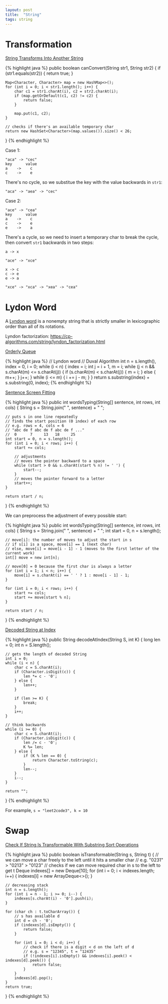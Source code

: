 ```yaml
---
layout: post
title:  "String"
tags: string
---
```

# Transformation

[String Transforms Into Another String][string-transforms-into-another-string]

{% highlight java %}
public boolean canConvert(String str1, String str2) {
    if (str1.equals(str2)) {
        return true;
    }

    Map<Character, Character> map = new HashMap<>();
    for (int i = 0; i < str1.length(); i++) {
        char c1 = str1.charAt(i), c2 = str2.charAt(i);
        if (map.getOrDefault(c1, c2) != c2) {
            return false;
        }

        map.put(c1, c2);
    }

    // checks if there's an available temporary char
    return new HashSet<Character>(map.values()).size() < 26;
}
{% endhighlight %}

Case 1:

```
"aca" -> "cec"
key      value
a    ->    c
c    ->    e
```
There's no cycle, so we substitue the key with the value backwards in `str1`:
```
"aca" -> "aea" -> "cec"
```

Case 2:

```
"ace" -> "cea"
key      value
a    ->    c
c    ->    e
e    ->    a
```
There's a cycle, so we need to insert a temporary char to break the cycle, then convert `str1` backwards in two steps:
```
a -> x

"ace" -> "xce"

x -> c
c -> e
e -> a

"xce" -> "xca" -> "xea" -> "cea"
```
# Lydon Word

A [Lyndon word](https://en.wikipedia.org/wiki/Lyndon_word) is a nonempty string that is strictly smaller in lexicographic order than all of its rotations.

Lyndon factorization: https://cp-algorithms.com/string/lyndon_factorization.html

[Orderly Queue][orderly-queue]

{% highlight java %}
// Lyndon word
// Duval Algorithm
int n = s.length(), index = 0, i = 0;
while (i < n) {
    index = i;
    int j = i + 1, m = i;
    while (j < n && s.charAt(m) <= s.charAt(j)) {
        if (s.charAt(m) < s.charAt(j)) {
            m = i;
        } else {
            m++;
        }
        j++;
    }
    while (i <= m) {
        i += j - m;
    }
}
return s.substring(index) + s.substring(0, index);
{% endhighlight %}

[Sentence Screen Fitting][sentence-screen-fitting]

{% highlight java %}
public int wordsTyping(String[] sentence, int rows, int cols) {
    String s = String.join(" ", sentence) + " ";

    // puts s in one line repeatedly
    // finds the start position (0 index) of each row
    // e.g. rows = 4, cols = 6
    // "abc de f abc de f abc de f ..."
    //  0      7     13   18     25
    int start = 0, n = s.length();
    for (int i = 0; i < rows; i++) {
        start += cols;

        // adjustments
        // moves the pointer backward to a space
        while (start > 0 && s.charAt(start % n) != ' ') {
            start--;
        }
        // moves the pointer forward to a letter
        start++;
    }

    return start / n;
}
{% endhighlight %}

We can preprocess the adjustment of every possible start:

{% highlight java %}
public int wordsTyping(String[] sentence, int rows, int cols) {
    String s = String.join(" ", sentence) + " ";
    int start = 0, n = s.length();

    // move[i]: the number of moves to adjust the start in s
    // if s[i] is a space, move[i] == 1 (next char)
    // else, move[i] = move[i - 1] - 1 (moves to the first letter of the current work)
    int[] move = new int[n];

    // move[0] = 0 because the first char is always a letter
    for (int i = 1; i < n; i++) {
        move[i] = s.charAt(i) == ' ' ? 1 : move[i - 1] - 1;
    }

    for (int i = 0; i < rows; i++) {
        start += cols;
        start += move[start % n];
    }

    return start / n;
}
{% endhighlight %}

[Decoded String at Index][decoded-string-at-index]

{% highlight java %}
public String decodeAtIndex(String S, int K) {
    long len = 0;
    int n = S.length();

    // gets the length of decoded String
    int i = 0;
    while (i < n) {
        char c = S.charAt(i);
        if (Character.isDigit(c)) {
            len *= c - '0';
        } else {
            len++;
        }

        if (len >= K) {
            break;
        }
        i++;
    }

    // think backwards
    while (i >= 0) {
        char c = S.charAt(i);
        if (Character.isDigit(c)) {
            len /= c - '0';
            K %= len;
        } else {
            if (K % len == 0) {
                return Character.toString(c);
            }
            len--;
        }
        i--;
    }

    return "";
}
{% endhighlight %}

For example, `s = "leet2code3", k = 10`

# Swap

[Check If String Is Transformable With Substring Sort Operations][check-if-string-is-transformable-with-substring-sort-operations]

{% highlight java %}
public boolean isTransformable(String s, String t) {
    // we can move a char freely to the left until it hits a smaller char
    // e.g. "0231" > "0213" > "0123"
    // checks if we can move required char in s to the left to get t
    Deque<Integer> indexes[] = new Deque[10];
    for (int i = 0; i < indexes.length; i++) {
        indexes[i] = new ArrayDeque<>();
    }

    // decreasing stack
    int n = s.length();
    for (int i = n - 1; i >= 0; i--) {
        indexes[s.charAt(i) - '0'].push(i);
    }

    for (char ch : t.toCharArray()) {
        // s has available d
        int d = ch - '0';
        if (indexes[d].isEmpty()) {
            return false;
        }

        for (int i = 0; i < d; i++) {
            // check if there is a digit < d on the left of d
            // e.g. s = "12345", t = "12435"
            if (!indexes[i].isEmpty() && indexes[i].peek() < indexes[d].peek()) {
                return false;
            }
        }
        indexes[d].pop();
    }
    return true;
}
{% endhighlight %}

[check-if-string-is-transformable-with-substring-sort-operations]: https://leetcode.com/problems/check-if-string-is-transformable-with-substring-sort-operations/
[decoded-string-at-index]: https://leetcode.com/problems/decoded-string-at-index/
[orderly-queue]: https://leetcode.com/problems/orderly-queue/
[sentence-screen-fitting]: https://leetcode.com/problems/sentence-screen-fitting/
[string-transforms-into-another-string]: https://leetcode.com/problems/string-transforms-into-another-string/
